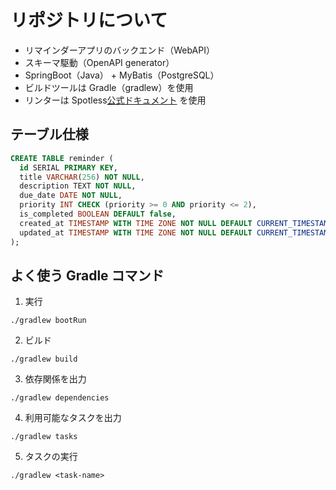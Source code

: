 # リポジトリについて

- リマインダーアプリのバックエンド（WebAPI）
- スキーマ駆動（OpenAPI generator）
- SpringBoot（Java） + MyBatis（PostgreSQL）
- ビルドツールは Gradle（gradlew）を使用
- リンターは Spotless[公式ドキュメント](https://github.com/diffplug/spotless/tree/main/plugin-gradle) を使用

## テーブル仕様

```sql
CREATE TABLE reminder (
  id SERIAL PRIMARY KEY,
  title VARCHAR(256) NOT NULL,
  description TEXT NOT NULL,
  due_date DATE NOT NULL,
  priority INT CHECK (priority >= 0 AND priority <= 2),
  is_completed BOOLEAN DEFAULT false,
  created_at TIMESTAMP WITH TIME ZONE NOT NULL DEFAULT CURRENT_TIMESTAMP,
  updated_at TIMESTAMP WITH TIME ZONE NOT NULL DEFAULT CURRENT_TIMESTAMP
);
```

## よく使う Gradle コマンド

1. 実行

```
./gradlew bootRun
```

2. ビルド

```
./gradlew build
```

3. 依存関係を出力

```
./gradlew dependencies
```

4. 利用可能なタスクを出力

```
./gradlew tasks
```

5. タスクの実行

```
./gradlew <task-name>
```
